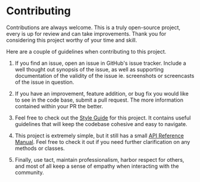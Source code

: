 # Contributing

Contributions are always welcome. This is a truly open-source project, every is up for review and can take improvements. Thank you for considering this project worthy of your time and skill.

Here are a couple of guidelines when contributing to this project.

1. If you find an issue, open an issue in GitHub's issue tracker. Include a well thought out synopsis of the issue, as well as supporting documentation of the validity of the issue ie. screenshots or screencasts of the issue in question.

2. If you have an improvement, feature addition, or bug fix you would like to see in the code base, submit a pull request. The more information contained within your PR the better.

3. Feel free to check out the [Style Guide](https://github.com/josola/Hangman/blob/master/STYLE_GUIDE.md) for this project. It contains useful guidelines that will keep the codebase cohesive and easy to navigate.

4. This project is extremely simple, but it still has a small [API Reference Manual](https://github.com/josola/Hangman/blob/d542c92fabc940a69bac1a971c15b28825fcc034/api/reference.md). Feel free to check it out if you need further clarification on any methods or classes.

5. Finally, use tact, maintain professionalism, harbor respect for others, and most of all keep a sense of empathy when interacting with the community.